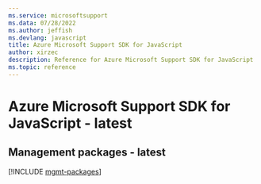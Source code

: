 ```yaml
---
ms.service: microsoftsupport
ms.data: 07/28/2022
ms.author: jeffish
ms.devlang: javascript
title: Azure Microsoft Support SDK for JavaScript
author: xirzec
description: Reference for Azure Microsoft Support SDK for JavaScript
ms.topic: reference
---
```

# Azure Microsoft Support SDK for JavaScript - latest

## Management packages - latest
[!INCLUDE [mgmt-packages](microsoft-support-mgmt-index.md)]